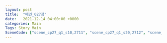 ```yaml
---
layout: post
title:  "메인_027장"
date:   2021-12-14 04:00:00 +0000
categories: Main
Tags: Story Main
SceneCode: ["scene_cp27_q1_s10,2711", "scene_cp27_q1_s20,2712", "scene_cp27_q2_s10,2721", "scene_cp27_q2_s20,2722", "scene_cp27_q3_s10,2731", "scene_cp27_q3_s20,2732", "scene_cp27_q4_s10,2741", "scene_cp27_q4_s20,2742", "scene_cp27_q4_s30,2743"]
---
```

